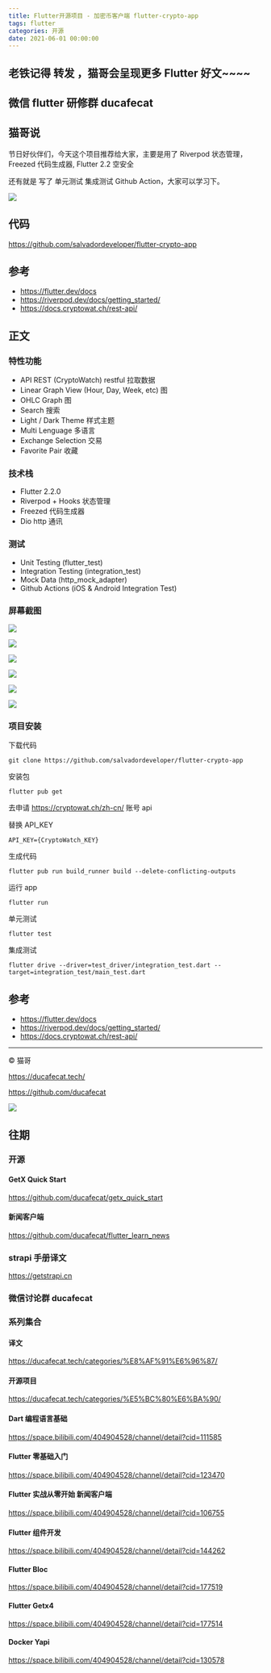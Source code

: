 ```yaml
---
title: Flutter开源项目 - 加密币客户端 flutter-crypto-app
tags: flutter
categories: 开源
date: 2021-06-01 00:00:00
---
```


## 老铁记得 转发 ，猫哥会呈现更多 Flutter 好文~~~~

## 微信 flutter 研修群 ducafecat

## 猫哥说

节日好伙伴们，今天这个项目推荐给大家，主要是用了 Riverpod 状态管理，Freezed 代码生成器, Flutter 2.2 空安全

还有就是 写了 单元测试 集成测试 Github Action，大家可以学习下。

![](2021-06-01-05-50-29.png)

## 代码

https://github.com/salvadordeveloper/flutter-crypto-app

## 参考

- https://flutter.dev/docs
- https://riverpod.dev/docs/getting_started/
- https://docs.cryptowat.ch/rest-api/

## 正文

### 特性功能

- API REST (CryptoWatch) restful 拉取数据
- Linear Graph View (Hour, Day, Week, etc) 图
- OHLC Graph 图
- Search 搜索
- Light / Dark Theme 样式主题
- Multi Lenguage 多语言
- Exchange Selection 交易
- Favorite Pair 收藏

### 技术栈

- Flutter 2.2.0
- Riverpod + Hooks 状态管理
- Freezed 代码生成器
- Dio http 通讯

### 测试

- Unit Testing (flutter_test)
- Integration Testing (integration_test)
- Mock Data (http_mock_adapter)
- Github Actions (iOS & Android Integration Test)

### 屏幕截图

![](2021-06-01-05-54-39.png)

![](2021-06-01-05-54-48.png)

![](2021-06-01-05-55-05.png)

![](2021-06-01-05-55-14.png)

![](2021-06-01-05-55-22.png)

![](2021-06-01-05-55-29.png)

### 项目安装

下载代码

```
git clone https://github.com/salvadordeveloper/flutter-crypto-app
```

安装包

```
flutter pub get
```

去申请 https://cryptowat.ch/zh-cn/ 账号 api

替换 API_KEY

```
API_KEY={CryptoWatch_KEY}
```

生成代码

```
flutter pub run build_runner build --delete-conflicting-outputs
```

运行 app

```
flutter run
```

单元测试

```
flutter test
```

集成测试

```
flutter drive --driver=test_driver/integration_test.dart --target=integration_test/main_test.dart
```

## 参考

- https://flutter.dev/docs
- https://riverpod.dev/docs/getting_started/
- https://docs.cryptowat.ch/rest-api/

---

© 猫哥

https://ducafecat.tech/

https://github.com/ducafecat

![](https://ducafecat.tech/img/public-qrcode.png)

## 往期

### 开源

#### GetX Quick Start

https://github.com/ducafecat/getx_quick_start

#### 新闻客户端

https://github.com/ducafecat/flutter_learn_news

### strapi 手册译文

https://getstrapi.cn

### 微信讨论群 ducafecat

### 系列集合

#### 译文

https://ducafecat.tech/categories/%E8%AF%91%E6%96%87/

#### 开源项目

https://ducafecat.tech/categories/%E5%BC%80%E6%BA%90/

#### Dart 编程语言基础

https://space.bilibili.com/404904528/channel/detail?cid=111585

#### Flutter 零基础入门

https://space.bilibili.com/404904528/channel/detail?cid=123470

#### Flutter 实战从零开始 新闻客户端

https://space.bilibili.com/404904528/channel/detail?cid=106755

#### Flutter 组件开发

https://space.bilibili.com/404904528/channel/detail?cid=144262

#### Flutter Bloc

https://space.bilibili.com/404904528/channel/detail?cid=177519

#### Flutter Getx4

https://space.bilibili.com/404904528/channel/detail?cid=177514

#### Docker Yapi

https://space.bilibili.com/404904528/channel/detail?cid=130578
